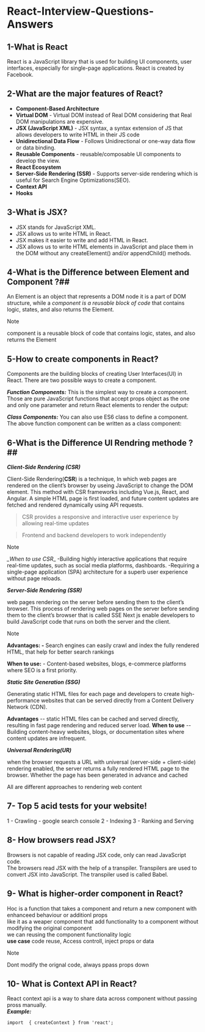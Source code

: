 # React-Interview-Questions-Answers

## 1-What is React
React is a JavaScript library that is used for building UI components, user interfaces, especially for single-page applications.
React is  created by Facebook.

## 2-What are the major features of React?
- **Component-Based Architecture**   
- **Virtual DOM** - Virtual DOM instead of Real DOM considering that Real DOM manipulations are expensive.  
- **JSX (JavaScript XML)** - JSX syntax, a syntax extension of JS that allows developers to write HTML in their JS code  
- **Unidirectional Data Flow** - Follows Unidirectional or one-way data flow or data binding. 
- **Reusable Components** - reusable/composable UI components to develop the view.
- **React Ecosystem**
- **Server-Side Rendering (SSR)** - Supports server-side rendering which is useful for Search Engine Optimizations(SEO).  
- **Context API**
- **Hooks**
  
 ## 3-What is JSX? ##
- JSX stands for JavaScript XML.
- JSX allows us to write HTML in React.
- JSX makes it easier to write and add HTML in React.
- JSX allows us to write HTML elements in JavaScript and place them in the DOM without any createElement()  and/or appendChild() methods.

## 4-What is the Difference between Element and Component ?##
An Element is an object that represents a DOM node it is a part of DOM structure, while a *component is a reusable block of code* that contains logic, states, and also returns the Element.
> [!NOTE]
> component is a reusable block of code that contains logic, states, and also returns the Element

## 5-How to create components in React? ##
Components are the building blocks of creating User Interfaces(UI) in React. There are two possible ways to create a component. 

***Function Components:*** This is the simplest way to create a component. Those are pure JavaScript functions that accept props object as the one and only one parameter and return React elements to render the output:  

***Class Components:*** You can also use ES6 class to define a component. The above function component can be written as a class component:  

## 6-What is the Difference UI Rendring methode ?##
***Client-Side Rendering (CSR)***

Client-Side Rendering(**CSR**) is a technique, In which web pages are rendered on the client’s browser by useing JavaScript to change the DOM element. 
This method with CSR frameworks including Vue.js, React, and Angular. A simple HTML page is first loaded, and future content updates are fetched and rendered dynamically using API requests.

>CSR provides a responsive and interactive user experience by allowing real-time updates

>Frontend and backend developers to work independently

> [!NOTE]
>*_When to use CSR*_
>-Building highly interactive applications that require real-time updates, such as social media platforms, dashboards.
>-Requiring a single-page application (SPA) architecture for a superb user experience without page reloads.

***Server-Side Rendering (SSR)***

web pages rendering on the server before sending them to the client’s browser.
This process of rendering web pages on the server before sending them to the client’s browser that is called SSE
Next js enable developers to build JavaScript code that runs on both the server and the client.

> [!NOTE]
>**Advantages: -** Search engines can easily crawl and index the fully rendered HTML, that help for  better search rankings
> 
> **When to use:** - Content-based websites, blogs, e-commerce platforms where SEO is a first priority.

***Static Site Generation (SSG)***

Generating static HTML files for each page and  developers to create high-performance websites that can be served directly from a Content Delivery Network (CDN).

**Advantages**  -- static HTML files can be cached and served directly, resulting in fast page rendering and reduced server load.
**When to use** -- Building content-heavy websites, blogs, or documentation sites where content updates are infrequent.

***Universal Rendering(UR)***

when the browser requests a URL with universal (server-side + client-side) rendering enabled, the server returns a fully rendered HTML page to the browser. Whether the page has been generated in advance and cached 

All are different approaches to rendering web content

## 7- Top 5 acid tests for your website! ##
1 - Crawling - google search console
2 - Indexing 
3 - Ranking and Serving

## 8- How browsers read JSX? ##
Browsers is not capable of reading JSX code, only can read JavaScript code.   
The browsers read JSX with the help of a transpiler. Transpilers are used to convert JSX into JavaScript. The transpiler used is called Babel.  

## 9- What is higher-order component in React? ##
Hoc is a function that takes a component and return a new component with enhanceed behaviour or additionl props  
like it as a weaper component that add functionality to a component without modifying the original component  
we can reusing the component functionality logic  
**use case**
   code reuse, Access controll, inject props or data
> [!NOTE]
> Dont modify the orignal code, always ppass props down

## 10- What is Context API in React? ##  
React context api is a way to share data across component without passing pross manually.  
***Example:***
```
import  { createContext } from 'react';
```





